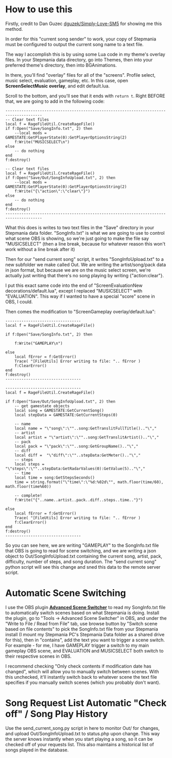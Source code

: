 # How to use this

Firstly, credit to Dan Guzec [dguzek/Simply-Love-SM5](https://github.com/dguzek/Simply-Love-SM5) for showing me this method.

In order for this "current song sender" to work, your copy of Stepmania must be configured to output the current song name to a text file.

The way I accomplish this is by using some Lua code in my theme's overlay files. In your Stepmania data directory, go into Themes, then into your preferred theme's directory, then into BGAnimations.

In there, you'll find "overlay" files for all of the "screens". Profile select, music select, evaluation, gameplay, etc. In this case, open **ScreenSelectMusic overlay**, and edit default.lua.

Scroll to the bottom, and you'll see that it ends with `return t`. Right BEFORE that, we are going to add in the following code:

```
--------------------------------------------------------------------------------------
-- Clear text files
local f = RageFileUtil.CreateRageFile()
if f:Open("Save/SongInfo.txt", 2) then
	--local mods = GAMESTATE:GetPlayerState(0):GetPlayerOptionsString(2)
	f:Write("MUSICSELECT\n")
else
	-- do nothing
end
f:destroy()

-- Clear text files
local f = RageFileUtil.CreateRageFile()
if f:Open("Save/Out/SongInfoUpload.txt", 2) then
	--local mods = GAMESTATE:GetPlayerState(0):GetPlayerOptionsString(2)
	f:Write("{\"action\":\"clear\"}")
else
	-- do nothing
end
f:destroy()
--------------------------------------------------------------------------------------
```

What this does is writes to two text files in the "Save" directory in your Stepmania data folder. "SongInfo.txt" is what we are going to use to control what scene OBS is showing, so we're just going to make the file say "MUSICSELECT" (then a line break, because for whatever reason this won't work without a line break after it)

Then for our "send current song" script, it writes "SongInfoUpload.txt" to a new subfolder we make called Out. We are writing the artist/song/pack data in json format, but because we are on the music select screen, we're actually just writing that there's no song playing by writing {"action:clear"}.

I put this exact same code into the end of "ScreenEvaluationNew decorations/default.lua", except I replaced "MUSICSELECT" with "EVALUATION". This way if I wanted to have a special "score" scene in OBS, I could.

Then comes the modification to "ScreenGameplay overlay/default.lua":

```
---------------------------------
local f = RageFileUtil.CreateRageFile()

if f:Open("Save/SongInfo.txt", 2) then	

	f:Write("GAMEPLAY\n")

else
	local fError = f:GetError()
	Trace( "[FileUtils] Error writing to file: ".. fError )
	f:ClearError()
end
f:destroy()
---------------------------------

---------------------------------
local f = RageFileUtil.CreateRageFile()

if f:Open("Save/Out/SongInfoUpload.txt", 2) then	
	-- get gamestate objects
	local song = GAMESTATE:GetCurrentSong()
	local stepData = GAMESTATE:GetCurrentSteps(0)
	
	-- name
	local name = "\"song\":\""..song:GetTranslitFullTitle().."\","
	-- artist
	local artist = "\"artist\":\""..song:GetTranslitArtist().."\","
	-- pack
	local pack = "\"pack\":\""..song:GetGroupName().."\","
	-- diff
	local diff =  "\"diff\":\""..stepData:GetMeter().."\","
	-- steps
	local steps = "\"steps\":\""..stepData:GetRadarValues(0):GetValue(5).."\","
	-- time
	local time = song:GetStepsSeconds()
	time = string.format("\"time\":\"%d:%02d\"", math.floor(time/60), math.floor(time%60))

	-- complete! 
	f:Write("{"..name..artist..pack..diff..steps..time.."}")

else
	local fError = f:GetError()
	Trace( "[FileUtils] Error writing to file: ".. fError )
	f:ClearError()
end
f:destroy()
---------------------------------
```

So you can see here, we are writing "GAMEPLAY" to the SongInfo.txt file that OBS is going to read for scene switching, and we are writing a json object to Out/SongInfoUpload.txt containing the current song, artist, pack, difficulty, number of steps, and song duration. The "send current song" python script will see this change and sned this data to the remote server script.

# Automatic Scene Switching

I use the OBS plugin [**Advanced Scene Switcher**](https://obsproject.com/forum/resources/advanced-scene-switcher.395/) to read my SongInfo.txt file to automatically switch scenes based on what Stepmania is doing. Install the plugin, go to "Tools -> Advanced Scene Switcher" in OBS, and under the "Write to File / Read from File" tab, use browse button by "Switch scene based on file contents" to pick the SongInfo.txt file from your Stepmania install (I mount my Stepmania PC's Stepmania Data folder as a shared drive for this), then in "contains", add the text you want to trigger a scene switch. For example - for me, I have GAMEPLAY trigger a switch to my main gameplay OBS scene, and EVALUATION and MUSICSELECT both switch to their respective scenes in OBS.

I recommend checking "Only check contents if modification date has changed", which will allow you to manually switch between scenes. With this unchecked, it'll instantly switch back to whatever scene the text file specifies if you manually switch scenes (which you probably don't want).

# Song Request List Automatic "Check off" / Song Play History

Use the send_current_song.py script in here to monitor Out/ for changes, and upload Out/SongInfoUpload.txt to status.php upon change. This way the server knows instantly when you start playing a song, so it can be checked off of your requests list. This also maintains a historical list of songs played in the database.
